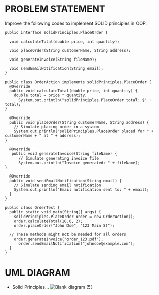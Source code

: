 # PROBLEM STATEMENT
Improve the following codes to implement SOLID principles in OOP.
  
    public interface solidPrinciples.PlaceOrder {
    
      void calculateTotal(double price, int quantity);
  
      void placeOrder(String customerName, String address);
  
      void generateInvoice(String fileName);
  
      void sendEmailNotification(String email);
    }
  
    public class OrderAction implements solidPrinciples.PlaceOrder {
      @Override
      public void calculateTotal(double price, int quantity) {
        double total = price * quantity;
          System.out.println("solidPrinciples.PlaceOrder total: $" + total);
    }
  
      @Override
      public void placeOrder(String customerName, String address) {
        // Simulate placing order in a system
        System.out.println("solidPrinciples.PlaceOrder placed for " + customerName + " at " + address);
    }
  
      @Override
       public void generateInvoice(String fileName) {
          // Simulate generating invoice file
          System.out.println("Invoice generated: " + fileName);
    }
  
      @Override
      public void sendEmailNotification(String email) {
        // Simulate sending email notification
        System.out.println("Email notification sent to: " + email);
      }
    }
  
    public class OrderTest {
      public static void main(String[] args) {
        solidPrinciples.PlaceOrder order = new OrderAction();
        order.calculateTotal(10.0, 2);
        order.placeOrder("John Doe", "123 Main St");
  
      // These methods might not be needed for all orders
        order.generateInvoice("order_123.pdf");
          order.sendEmailNotification("johndoe@example.com");
      }
    }
  

# UML DIAGRAM
- Solid Principles...
  ![Blank diagram (5)](https://github.com/ErikkaEnaje/SolidPrinciples/assets/142382057/e64183af-020e-496b-a719-6a7915aee4ee)
  

